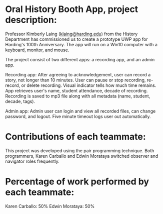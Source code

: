 # Oral History Booth App, project description:
Professor Kimberly Laing (klaing@harding.edu) from the History Department has commissioned us to create a prototype UWP app for Harding's 100th Anniversary.  The app will run on a Win10 computer with a keyboard, monitor, and mouse.

The project  consist of two different apps: a recording app, and an admin app.

Recording app:
After agreeing to acknowledgement, user can record a story, not longer than 10 minutes. User can pause or stop recording, re-record, or delete recording. Visual indicator tells how much time remains. App retrieves user's name, student attendance, decade of recording. Recording is saved to mp3 file along with all metadata (name, student, decade, tags).

Admin app:
Admin user can login and view all recorded files, can change password, and logout. Five minute timeout logs user out automatically.

# Contributions of each teammate:

This project was developed using the pair programming technique. Both programmers, Karen Carballo and Edwin Morataya switched observer and navigator roles frequently.

# Percentage of work performed by each teammate:

Karen Carballo: 50% Edwin Morataya: 50%
